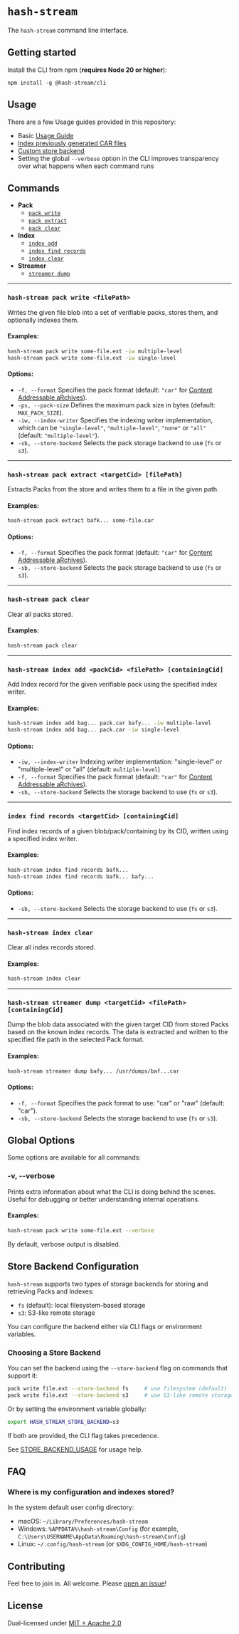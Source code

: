 # `hash-stream`

The `hash-stream` command line interface.

## Getting started

Install the CLI from npm (**requires Node 20 or higher**):

```console
npm install -g @hash-stream/cli
```

## Usage

There are a few Usage guides provided in this repository:

- Basic [Usage Guide](./BASIC_USAGE.md)
- [Index previously generated CAR files](./PREVIOUSLY_GENERATED_CAR_INDEXING_USAGE.md)
- [Custom store backend](./STORE_BACKEND_USAGE.md)
- Setting the global `--verbose` option in the CLI improves transparency over what happens when each command runs

## Commands

- **Pack**
  - [`pack write`](#pack-write-filepath)
  - [`pack extract`](#pack-extract-targetcid-filepath)
  - [`pack clear`](#pack-clear)
- **Index**
  - [`index add`](#index-add-packcid-filepath-containingcid)
  - [`index find records`](#index-find-records-targetcid-containingcid)
  - [`index clear`](#index-clear)
- **Streamer**
  - [`streamer dump`](#streamer-dump-targetcid-filepath-containingcid)

---

### `hash-stream pack write <filePath>`

Writes the given file blob into a set of verifiable packs, stores them, and optionally indexes them.

#### Examples:

```sh
hash-stream pack write some-file.ext -iw multiple-level
hash-stream pack write some-file.ext -iw single-level
```

#### Options:

- `-f, --format` Specifies the pack format (default: `"car"` for [Content Addressable aRchives](https://ipld.io/specs/transport/car/)).
- `-ps, --pack-size` Defines the maximum pack size in bytes (default: `MAX_PACK_SIZE`).
- `-iw, --index-writer` Specifies the indexing writer implementation, which can be `"single-level"`, `"multiple-level"`, `"none"` or `"all"` (default: `"multiple-level"`).
- `-sb, --store-backend` Selects the pack storage backend to use (`fs` or `s3`).

---

### `hash-stream pack extract <targetCid> [filePath]`

Extracts Packs from the store and writes them to a file in the given path.

#### Examples:

```sh
hash-stream pack extract bafk... some-file.car
```

#### Options:

- `-f, --format` Specifies the pack format (default: `"car"` for [Content Addressable aRchives](https://ipld.io/specs/transport/car/)).
- `-sb, --store-backend` Selects the pack storage backend to use (`fs` or `s3`).

---

### `hash-stream pack clear`

Clear all packs stored.

#### Examples:

```sh
hash-stream pack clear
```

---

### `hash-stream index add <packCid> <filePath> [containingCid]`

Add Index record for the given verifiable pack using the specified index writer.

#### Examples:

```sh
hash-stream index add bag... pack.car bafy... -iw multiple-level
hash-stream index add bag... pack.car -iw single-level
```

#### Options:

- `-iw, --index-writer` Indexing writer implementation: "single-level" or "multiple-level" or "all" (default: `multiple-level`)
- `-f, --format` Specifies the pack format (default: `"car"` for [Content Addressable aRchives](https://ipld.io/specs/transport/car/)).
- `-sb, --store-backend` Selects the storage backend to use (`fs` or `s3`).

---

### `index find records <targetCid> [containingCid]`

Find index records of a given blob/pack/containing by its CID, written using a specified index writer.

#### Examples:

```sh
hash-stream index find records bafk...
hash-stream index find records bafk... bafy...
```

#### Options:

- `-sb, --store-backend` Selects the storage backend to use (`fs` or `s3`).

---

### `hash-stream index clear`

Clear all index records stored.

#### Examples:

```sh
hash-stream index clear
```

---

### `hash-stream streamer dump <targetCid> <filePath> [containingCid]`

Dump the blob data associated with the given target CID from stored Packs based on the known index records.
The data is extracted and written to the specified file path in the selected Pack format.

#### Examples:

```sh
hash-stream streamer dump bafy... /usr/dumps/baf...car
```

#### Options:

- `-f, --format` Specifies the pack format to use: "car" or "raw" (default: "car").
- `-sb, --store-backend` Selects the storage backend to use (`fs` or `s3`).

## Global Options

Some options are available for all commands:

### -v, --verbose

Prints extra information about what the CLI is doing behind the scenes.
Useful for debugging or better understanding internal operations.

#### Examples:

```sh
hash-stream pack write some-file.ext --verbose
```

By default, verbose output is disabled.

## Store Backend Configuration

`hash-stream` supports two types of storage backends for storing and retrieving Packs and Indexes:

- `fs` (default): local filesystem-based storage
- `s3`: S3-like remote storage

You can configure the backend either via CLI flags or environment variables.

### Choosing a Store Backend

You can set the backend using the `--store-backend` flag on commands that support it:

```sh
pack write file.ext --store-backend fs     # use filesystem (default)
pack write file.ext --store-backend s3     # use S3-like remote storage
```

Or by setting the environment variable globally:

```sh
export HASH_STREAM_STORE_BACKEND=s3
```

If both are provided, the CLI flag takes precedence.

See [STORE_BACKEND_USAGE](./STORE_BACKEND_USAGE.md) for usage help.

## FAQ

### Where is my configuration and indexes stored?

In the system default user config directory:

- macOS: `~/Library/Preferences/hash-stream`
- Windows: `%APPDATA%\hash-stream\Config` (for example, `C:\Users\USERNAME\AppData\Roaming\hash-stream\Config`)
- Linux: `~/.config/hash-stream` (or `$XDG_CONFIG_HOME/hash-stream`)

## Contributing

Feel free to join in. All welcome. Please [open an issue](https://github.com/vasco-santos/hash-stream/issues)!

## License

Dual-licensed under [MIT + Apache 2.0](https://github.com/vasco-santos/hash-stream/blob/main/license.md)
